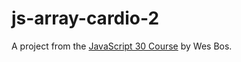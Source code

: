 # js-array-cardio-2
A project from the [JavaScript 30 Course](https://javascript30.com/) by Wes Bos.
